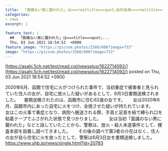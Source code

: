 ```yaml
---
title:  「面識ない男に襲われた」は===realtitle===quot;自作自演===realtitle===quot;…自宅に自ら放火した疑いで手足縛られ重症だった62歳女書類送検  
categories:
- news
excerpt: |
  
feature_text: |
  ##  「面識ない男に襲われた」は===title===quot;...
  Thu, 03 Jun 2021 18:54:52  +0900
feature_image: "https://picsum.photos/2560/600?image=733"
image: "https://picsum.photos/2560/600?image=733"
---
```


[https://asahi.5ch.net/test/read.cgi/newsplus/1622714092/](https://asahi.5ch.net/test/read.cgi/newsplus/1622714092/)
posted on Thu, 03 Jun 2021 18:54:52  +0900

<!--more-->

2020年6月、函館で住宅に火がつけられた事件で、当初重症で被害者と見られていた住人の女が、自宅に放火した疑いがあるとして、6月3日書類送検されました。 　書類送検されたのは、函館市に住む62歳の女です。　 　女は2020年6月、函館市内にあった自宅に火をつけ、全焼させた疑いが持たれています。　 　女はこの火事で重症となり、病院へ搬送される際、手首と足首を紐で縛られ口を粘着テープでふさがれた状態で見つかりました。　 　女は当初「面識のない男に襲われた」などと話していたことから、警察は、放火・殺人未遂事件として、捜査本部を設置し調べてきました。　 　その後の調べで第3者の介在はなく、住人の女が自ら住宅に火を放ったとして、警察は6月3日女を書類送検しました。　 https://www.uhb.jp/news/single.html?id=20783
